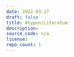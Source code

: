 ```yaml
---
date: 2022-03-17
draft: false
title: Atypon/Literatum
description:
source_code: n/a
license:
repo_count: 1
---
```



